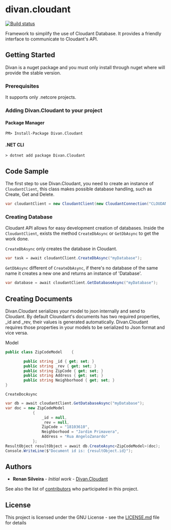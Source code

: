 # divan.cloudant
[![Build status](https://ci.appveyor.com/api/projects/status/b6w3aafn14l8m5ut/branch/master?svg=true)](https://ci.appveyor.com/project/renanrs/divan-cloudant-scv9l/branch/master)

Framework to simplify the use of Cloudant Database. It provides a friendly interface to communicate to Cloudant's API.

## Getting Started

Divan is a nuget package and you must only install through nuget where will provide the stable version.

### Prerequisites

It supports only .netcore projects.

### Adding Divan.Cloudant to your project

#### Package Manager  
```
PM> Install-Package Divan.Cloudant
```

#### .NET CLI

```
> dotnet add package Divan.Cloudant
```

## Code Sample
The first step to use Divan.Cloudant, you need to create an instance of `CloudantClient`, this class makes possible database handling, such as Create, Get and Delete.

```c#
var cloudantClient = new CloudantClient(new CloudantConnection("CLOUDANT_URL","CLOUDANT_USER","CLOUDANT_PWD"));
```

### Creating Database
Cloudant API allows for easy development creation of databases. Inside the `CloudantClient`, exists the method `CreateDbAsync` or `GetDbAsync` to get the work done.

`CreateDbAsync` only creates the database in Cloudant.
```c#
var task = await cloudantClient.CreateDbAsync("myDatabase");
```
`GetDbAsync` different of `CreateDbAsync`, if there's no database of the same name it creates a new one and returns an instance of 'Database'.
```c#
var database = await cloudantClient.GetDatabaseAsync("myDatabase");
```
## Creating Documents

Divan.Cloudant serializes your model to json internally and send to Cloudant.
By default Cloundant's documents has two required properties, _id and _rev, their values is generated automatically. Divan.Cloudant requires those properties in your models to be serialized to Json format and vice versa.

Model
```c#
public class ZipCodeModel    {

        public string _id { get; set; }
        public string _rev { get; set; }
        public string ZipCode { get; set; }
        public string Address { get; set; }
        public string Neighborhood { get; set; }
}
```

`CreateDocAsync`

```c#
var db = await cloudantClient.GetDatabaseAsync("myDatabase");
var doc = new ZipCodeModel
            {
                _id = null,
                _rev = null,
                ZipCode = "18103610",
                Neighborhood = "Jardim Primavera",
                Address = "Rua AngeloZanardo"
            };
ResultObject resultObject = await db.CreateAsync<ZipCodeModel>(doc);
Console.WriteLine($"Document id is: {resultObject.id}");
```


<!-- ### Installing

A step by step series of examples that tell you how to get a development env running

Say what the step will be

```
Give the example
```

And repeat

```
until finished
```

End with an example of getting some data out of the system or using it for a little demo

## Running the tests

Explain how to run the automated tests for this system

### Break down into end to end tests

Explain what these tests test and why

```
Give an example
```

### And coding style tests

Explain what these tests test and why

```
Give an example
```

## Deployment

Add additional notes about how to deploy this on a live system

## Built With

* [Dropwizard](http://www.dropwizard.io/1.0.2/docs/) - The web framework used
* [Maven](https://maven.apache.org/) - Dependency Management
* [ROME](https://rometools.github.io/rome/) - Used to generate RSS Feeds -->

<!-- ## Contributing

Please read [CONTRIBUTING.md](https://gist.github.com/PurpleBooth/b24679402957c63ec426) for details on our code of conduct, and the process for submitting pull requests to us.

## Versioning

We use [SemVer](http://semver.org/) for versioning. For the versions available, see the [tags on this repository](https://github.com/your/project/tags).  -->

## Authors

* **Renan Silveira** - *Initial work* - [Divan.Cloudant](https://github.com/renanrs/divan.cloudant)

See also the list of [contributors](https://github.com/renanrs/divan.cloudant/contributors) who participated in this project.

## License

This project is licensed under the GNU License - see the [LICENSE.md](LICENSE.md) file for details


